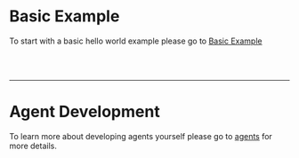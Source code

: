 # Basic Example

To start with a basic hello world example please go to [Basic Example](BASIC-EXAMPLE.md)

</br>
</br>

---

# Agent Development

To learn more about developing agents yourself please go to [agents](agents) for more details.


</br>
</br>

